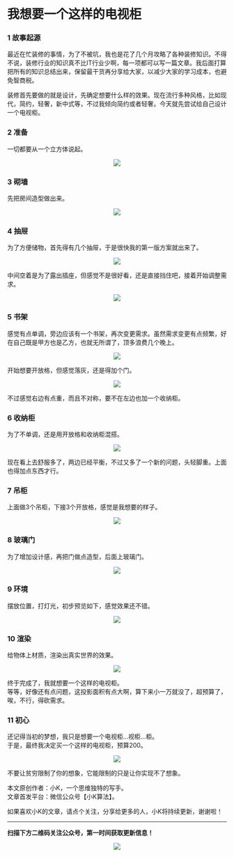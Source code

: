 # 我想要一个这样的电视柜

### 1 故事起源
最近在忙装修的事情，为了不被坑，我也是花了几个月攻略了各种装修知识。不得不说，装修行业的知识真不比IT行业少啊，每一项都可以写一篇文章。我后面打算把所有的知识总结出来，保留最干货再分享给大家，以减少大家的学习成本，也避免智商税。

装修首先要做的就是设计，先确定想要什么样的效果。现在流行多种风格，比如现代，简约，轻奢，新中式等，不过我倾向简约或者轻奢。今天就先尝试给自己设计一个电视柜。

### 2 准备
一切都要从一个立方体说起。
<div align=center><img src="img-电视柜/2-1.jpg" style="max-height: 300px;"></div>

### 3 砌墙
先把房间造型做出来。
<div align=center><img src="img-电视柜/3-1.jpg" style="max-height: 300px;"></div>

### 4 抽屉
为了方便储物，首先得有几个抽屉，于是很快我的第一版方案就出来了。
<div align=center><img src="img-电视柜/4-1.jpg" style="max-height: 300px;"></div>

中间空着是为了露出插座，但感觉不是很好看，还是直接挡住吧，接着开始调整需求。
<div align=center><img src="img-电视柜/4-2.jpg" style="max-height: 300px;"></div>

### 5 书架
感觉有点单调，旁边应该有一个书架，再次变更需求。虽然需求变更有点频繁，好在自己既是甲方也是乙方，也就无所谓了，顶多浪费几个晚上。
<div align=center><img src="img-电视柜/5-1.jpg" style="max-height: 300px;"></div>

开始想要开放格，但感觉落灰，还是得加个门。
<div align=center><img src="img-电视柜/5-2.jpg" style="max-height: 300px;"></div>

不过感觉右边有点重，而且不对称，要不在左边也加一个收纳柜。

### 6 收纳柜
为了不单调，还是用开放格和收纳柜混搭。
<div align=center><img src="img-电视柜/6-1.jpg" style="max-height: 300px;"></div>

现在看上去舒服多了，两边已经平衡，不过又多了一个新的问题，头轻脚重。上面也得加点东西才行。

### 7 吊柜
上面做3个吊柜，下接3个开放格，感觉是我想要的样子。
<div align=center><img src="img-电视柜/7-1.jpg" style="max-height: 300px;"></div>

### 8 玻璃门
为了增加设计感，再把门做点造型，后面上玻璃门。
<div align=center><img src="img-电视柜/8-1.jpg" style="max-height: 300px;"></div>

### 9 环境
摆放位置，打灯光，初步预览如下，感觉效果还不错。
<div align=center><img src="img-电视柜/9-1.jpg" style="max-height: 300px;"></div>

### 10 渲染
给物体上材质，渲染出真实世界的效果。
<div align=center><img src="img-电视柜/10-1.jpg" style="max-height: 300px;"></div>

终于完成了，我就想要一个这样的电视柜。  
等等，好像还有点问题，这投影面积有点大啊，算下来小一万就没了，超预算了，唉，不行，得砍需求。

### 11 初心
还记得当初的梦想，我只是想要一个电视柜...视柜...柜。  
于是，最终我决定买一个这样的电视柜，预算200。
<div align=center><img src="img-电视柜/11-1.jpg" style="max-height: 300px;"></div>

不要让贫穷限制了你的想象，它能限制的只是让你实现不了想象。

本文原创作者：小K，一个思维独特的写手。  
文章首发平台：微信公众号【小K算法】。  

如果喜欢小K的文章，请点个关注，分享给更多的人，小K将持续更新，谢谢啦！

---
**扫描下方二维码关注公众号，第一时间获取更新信息！**  
<div align=center><img src="../../../qrcode.gif" style="max-height: 300px;"></div>
